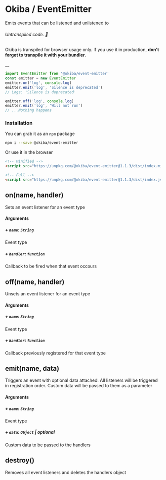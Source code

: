 

# Okiba / EventEmitter
Emits events that can be listened and unlistened to


###### Untranspiled code. 🛑

Okiba is transpiled for browser usage only. If you use it in production, **don't forget to transpile it with your bundler**.

__



```javascript
import EventEmitter from '@okiba/event-emitter'
const emitter = new EventEmitter
emitter.on('log', console.log)
emitter.emit('log', 'Silence is deprecated')
// Logs: 'Silence is deprecated'

emitter.off('log', console.log)
emitter.emit('log', 'Will not run')
// ...Nothing happens
```



### Installation

You can grab it as an `npm` package
```bash
npm i --save @okiba/event-emitter
```

Or use it in the browser
```html
<!-- Minified -->
<script src="https://unpkg.com/@okiba/event-emitter@1.1.3/dist/index.min.js"></script>

<!-- Full -->
<script src="https://unpkg.com/@okiba/event-emitter@1.1.3/dist/index.js"></script>
```




## on(name, handler)


Sets an event listener for an event type







#### Arguments


##### + `name`: `String`

Event type


##### + `handler`: `function`

Callback to be fired when that event occours





## off(name, handler)


Unsets an event listener for an event type







#### Arguments


##### + `name`: `String`

Event type


##### + `handler`: `function`

Callback previously registered for that event type





## emit(name, data)


Triggers an event with optional data attached.
All listeners will be triggered in registration order.
Custom data will be passed to them as a parameter







#### Arguments


##### + `name`: `String`

Event type


##### + `data`: `Object` | _optional_

Custom data to be passed to the handlers





## destroy()


Removes all event listeners and deletes the handlers object






